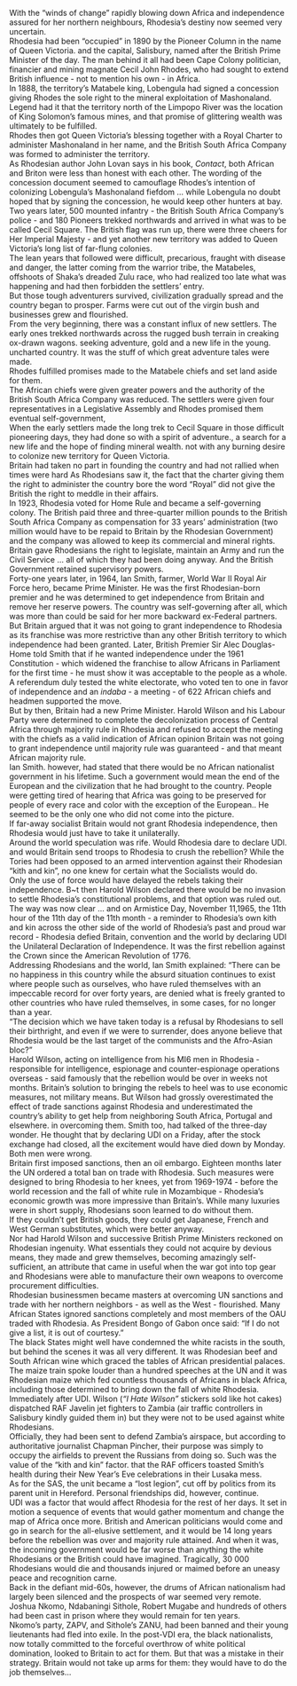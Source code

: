 With the “winds of change” rapidly blowing down Africa and independence assured for her northern neighbours, Rhodesia’s destiny now seemed very uncertain.  
Rhodesia had been “occupied” in 1890 by the Pioneer Column in the name of Queen Victoria. and the capital, Salisbury, named after the British Prime Minister of the day. The man behind it all had been Cape Colony politician, financier and mining magnate Cecil John Rhodes, who had sought to extend British influence - not to mention his own - in Africa.  
In 1888, the territory’s Matabele king, Lobengula had signed a concession giving Rhodes the sole right to the mineral exploitation of Mashonaland. Legend had it that the territory north of the Limpopo River was the location of King Solomon’s famous mines, and that promise of glittering wealth was ultimately to be fulfilled.  
Rhodes then got Queen Victoria’s blessing together with a Royal Charter to administer Mashonaland in her name, and the British South Africa Company was formed to administer the territory.  
As Rhodesian author John Lovan says in his book, _Contact_, both African and Briton were less than honest with each other. The wording of the concession document seemed to camouflage Rhodes’s intention of colonizing Lobengula’s Mashonaland fiefdom ... while Lobengula no doubt hoped that by signing the concession, he would keep other hunters at bay.  
Two years later, 500 mounted infantry - the British South Africa Company’s police - and 180 Pioneers trekked northwards and arrived in what was to be called Cecil Square. The British flag was run up, there were three cheers for Her Imperial Majesty - and yet another new territory was added to Queen Victoria’s long list of far-flung colonies.  
The lean years that followed were difficult, precarious, fraught with disease and danger, the latter coming from the warrior tribe, the Matabeles, offshoots of Shaka’s dreaded Zulu race, who had realized too late what was happening and had then forbidden the settlers’ entry.  
But those tough adventurers survived, civilization gradually spread and the country began to prosper. Farms were cut out of the virgin bush and businesses grew and flourished.  
From the very beginning, there was a constant influx of new settlers. The early ones trekked northwards across the rugged bush terrain in creaking ox-drawn wagons. seeking adventure, gold and a new life in the young. uncharted country. It was the stuff of which great adventure tales were made.  
Rhodes fulfilled promises made to the Matabele chiefs and set land aside for them.  
The African chiefs were given greater powers and the authority of the British South Africa Company was reduced. The settlers were given four representatives in a Legislative Assembly and Rhodes promised them eventual self-government,  
When the early settlers made the long trek to Cecil Square in those difficult pioneering days, they had done so with a spirit of adventure., a search for a new life and the hope of finding mineral wealth. not with any burning desire to colonize new territory for Queen Victoria.  
Britain had taken no part in founding the country and had not rallied when times were hard As Rhodesians saw it, the fact that the charter giving them the right to administer the country bore the word “Royal” did not give the British the right to meddle in their affairs.  
In 1923, Rhodesia voted for Home Rule and became a self-governing colony. The British paid three and three-quarter million pounds to the British South Africa Company as compensation for 33 years’ administration (two million would have to be repaid to Britain by the Rhodesian Government) and the company was allowed to keep its commercial and mineral rights.  
Britain gave Rhodesians the right to legislate, maintain an Army and run the Civil Service ... all of which they had been doing anyway. And the British Government retained supervisory powers.  
Forty-one years later, in 1964, Ian Smith, farmer, World War II Royal Air Force hero, became Prime Minister. He was the first Rhodesian-born premier and he was determined to get independence from Britain and remove her reserve powers. The country was self-governing after all, which was more than could be said for her more backward ex-Federal partners.  
But Britain argued that it was not going to grant independence to Rhodesia as its franchise was more restrictive than any other British territory to which independence had been granted. Later, British Premier Sir Alec Douglas-Home told Smith that if he wanted independence under the 1961 Constitution - which widened the franchise to allow Africans in Parliament for the first time - he must show it was acceptable to the people as a whole.  
A referendum duly tested the white electorate, who voted ten to one in favor of independence and an _indaba_ - a meeting - of 622 African chiefs and headmen supported the move.  
But by then, Britain had a new Prime Minister. Harold Wilson and his Labour Party were determined to complete the decolonization process of Central Africa through majority rule in Rhodesia and refused to accept the meeting with the chiefs as a valid indication of African opinion
Britain was not going to grant independence until majority rule was guaranteed - and that meant African majority rule.  
Ian Smith. however, had stated that there would be no African nationalist government in his lifetime. Such a government would mean the end of the European and the civilization that he had brought to the country. People were getting tired of hearing that Africa was going to be preserved for people of every race and color with the exception of the European.. He seemed to be the only one who did not come into the picture.  
If far-away socialist Britain would not grant Rhodesia independence, then Rhodesia would just have to take it unilaterally.  
Around the world speculation was rife. Would Rhodesia dare to declare UDl. and would Britain send troops to Rhodesia to crush the rebellion? While the Tories had been opposed to an armed intervention against their Rhodesian “kith and kin”, no one knew for certain what the Socialists would do.  
Only the use of force would have delayed the rebels taking their independence. B~t then Harold Wilson declared there would be no invasion to settle Rhodesia’s constitutional problems, and that option was ruled out.  
The way was now clear ... and on Armistice Day, November 11,1965, the 11th hour of the 11th day of the 11th month - a reminder to Rhodesia’s own kith and kin across the other side of the world of Rhodesia’s past and proud war record - Rhodesia defied Britain, convention and the world by declaring UDI the Unilateral Declaration of Independence. It was the first rebellion against the Crown since the American Revolution of 1776.  
Addressing Rhodesians and the world, Ian Smith explained: “There can be no happiness in this country while the absurd situation continues to exist where people such as ourselves, who have ruled themselves with an impeccable record for over forty years, are denied what is freely granted to other countries who have ruled themselves, in some cases, for no longer than a year.  
“The decision which we have taken today is a refusal by Rhodesians to sell their birthright, and even if we were to surrender, does anyone believe that Rhodesia would be the last target of the communists and the Afro-Asian bloc?”  
Harold Wilson, acting on intelligence from his MI6 men in Rhodesia - responsible for intelligence, espionage and counter-espionage operations overseas - said famously that the rebellion would be over in weeks not months. Britain’s solution to bringing the rebels to heel was to use economic measures, not military means. But Wilson had grossly overestimated the effect of trade sanctions against Rhodesia and underestimated the country’s ability to get help from neighboring South Africa, Portugal and elsewhere. in overcoming them. Smith too, had talked of the three-day wonder. He thought that by declaring UDI on a Friday, after the stock exchange had closed, all the excitement would have died down by Monday. Both men were wrong.  
Britain first imposed sanctions, then an oil embargo. Eighteen months later the UN ordered a total ban on trade with Rhodesia. Such measures were designed to bring Rhodesia to her knees, yet from 1969-1974 - before the world recession and the fall of white rule in Mozambique - Rhodesia’s economic growth was more impressive than Britain’s. While many luxuries were in short supply, Rhodesians soon learned to do without them.  
If they couldn’t get British goods, they could get Japanese, French and West German substitutes, which were better anyway.  
Nor had Harold Wilson and successive British Prime Ministers reckoned on Rhodesian ingenuity. What essentials they could not acquire by devious means, they made and grew themselves, becoming amazingly self-sufficient, an attribute that came in useful when the war got into top gear and Rhodesians were able to manufacture their own weapons to overcome procurement difficulties.  
Rhodesian businessmen became masters at overcoming UN sanctions and trade with her northern neighbors - as well as the West - flourished. Many African States ignored sanctions completely and most members of the OAU traded with Rhodesia. As President Bongo of Gabon once said: “If I do not give a list, it is out of courtesy.”  
The black States might well have condemned the white racists in the south, but behind the scenes it was all very different. It was Rhodesian beef and South African wine which graced the tables of African presidential palaces. The maize train spoke louder than a hundred speeches at the UN and it was Rhodesian maize which fed countless thousands of Africans in black Africa, including those determined to bring down the fall of white Rhodesia.  
Immediately after UDI. Wilson (_“I Hate Wilson”_ stickers sold like hot cakes) dispatched RAF Javelin jet fighters to Zambia (air traffic controllers in Salisbury kindly guided them in) but they were not to be used against white Rhodesians.  
Officially, they had been sent to defend Zambia’s airspace, but according to authoritative journalist Chapman Pincher, their purpose was simply to occupy the airfields to prevent the Russians from doing so. Such was the value of the “kith and kin” factor. that the RAF officers toasted Smith’s health during their New Year’s Eve celebrations in their Lusaka mess.  
As for the SAS, the unit became a “lost legion”, cut off by politics from its parent unit in Hereford. Personal friendships did, however, continue.  
UDI was a factor that would affect Rhodesia for the rest of her days. It set in motion a sequence of events that would gather momentum and change the map of Africa once more. British and American politicians would come and go in search for the all-elusive settlement, and it would be 14 long years before the rebellion was over and majority rule attained. And when it was, the incoming government would be far worse than anything the white Rhodesians or the British could have imagined. Tragically, 30 000 Rhodesians would die and thousands injured or maimed before an uneasy peace and recognition carne.  
Back in the defiant mid-60s, however, the drums of African nationalism had largely been silenced and the prospects of war seemed very remote. Joshua Nkomo, Ndabaningi Sithole, Robert Mugabe and hundreds of others had been cast in prison where they would remain for ten years.  
Nkomo’s party, ZAPV, and Sithole’s ZANU, had been banned and their young lieutenants had fled into exile. In the post-VDI era, the black nationalists, now totally committed to the forceful overthrow of white political domination, looked to Britain to act for them. But that was a mistake in their strategy. Britain would not take up arms for them: they would have to do the job themselves...
